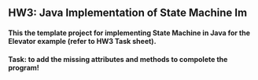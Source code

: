## HW3: Java Implementation of State Machine Im
#### This the template project for implementing State Machine in Java for the Elevator example (refer to HW3 Task sheet). 
#### Task: to add the missing attributes and methods to compolete the program!
